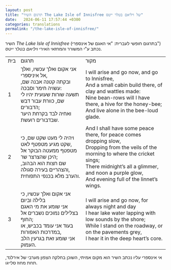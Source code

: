 ```yaml
---
layout: post
title: "תרגום השיר The Lake Isle of Innisfree של ויליאם בטלר ייטס"
date:   2024-06-11 17:57:44 +0300
categories: translations
permalink: "/the-lake-isle-of-innisfree/"
---
```


<p>השיר <em>The Lake Isle of Innisfree</em> (בתרגום חופשי לעברית: "אי האגם של אינספרי") נכתב ע"י המשורר והמחזאי האירי <em>ויליאם בטלר ייטס</em>.</p>

<div class="table-responsive">
<table class="table text-center table-dark">
<tbody>
<tr>
<td>בית</td>
<td>תרגום</td>
<td>מקור</td>
</tr>
<tr>
<td>1</td>
<td>אני אקום ואלך עכשיו, ואלך אל איניספרי,<br>ובקתה קטנה אבנה שם, עשויה חימר וסבכה:<br>תשעה שורות שעועית יהיו לי שם, כוורת עבור דבש הדבורים;<br>ואחיה לבד בקרחת היער שבדבורים רועשת.</td>
<td><bdo lang="" dir="ltr">I will arise and go now, and go to Innisfree,<br>And a small cabin build there, of clay and wattles made:<br>Nine bean-rows will I have there, a hive for the honey-bee;<br>And live alone in the bee-loud glade.</bdo></td>
</tr>
<tr>
<td>2</td>
<td>ויהיה לי מעט שקט שם, כי שקט מגיע מטפטף לאט,<br>מטפטף ממעטה הבוקר אל היכן שהצרצר שר;<br>שם חצות הוא הבהוב, והצהריים בעירה סגולה,<br>והערב מלא בכנפי התפוחית.</td>
<td><bdo lang="" dir="ltr">And I shall have some peace there, for peace comes dropping slow,<br>Dropping from the veils of the morning to where the cricket sings;<br>There midnight’s all a glimmer, and noon a purple glow,<br>And evening full of the linnet’s wings.</bdo></td>
</tr>
<tr>
<td>3</td>
<td>אני אקום ואלך עכשיו, כי בלילה וביום<br>אני שומע את מי האגם בצלילים נמוכים נשברים אל החוף;<br>בעוד אני עומד בכביש, או במדרכות האפורות,<br>אני שומע זאת בגרעין הלב העמוק.</td>
<td><bdo lang="" dir="ltr">I will arise and go now, for always night and day<br>I hear lake water lapping with low sounds by the shore;<br>While I stand on the roadway, or on the pavements grey,<br>I hear it in the deep heart’s core.</bdo></td>
</tr>
</tbody>
</table>
</div>

<p>אי אינספרי עליו נכתב השיר הוא מקום אמיתי, השוכן בחלקה הצפון מערבי של אירלנד, תחת מחוז סלייגו.</p>
